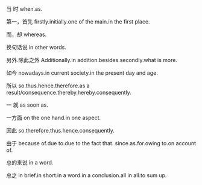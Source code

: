 当	时 when.as.

第一，首先 firstly.initially.one of the main.in the first place.

而，却 whereas.

换句话说 in other words.

另外.除此之外 Additionally.in addition.besides.secondly.what is more.

如今 nowadays.in current society.in the present day and age.

所以 so.thus.hence.therefore.as a result/consequence.thereby.hereby.consequently.

一	就 as soon as.

一方面 on the one hand.in one aspect.

因此 so.therefore.thus.hence.consequently.

由于 because of.due to.due to the fact that. since.as.for.owing to.on account of.

总的来说 in a word.

总之 in brief.in short.in a word.in a conclusion.all in all.to sum up.


